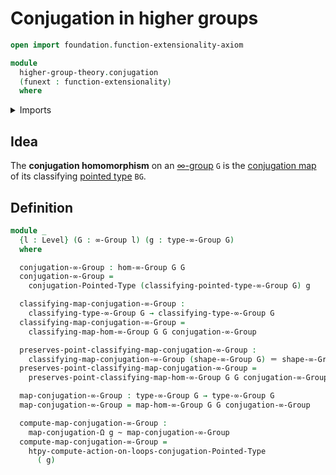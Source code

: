 # Conjugation in higher groups

```agda
open import foundation.function-extensionality-axiom

module
  higher-group-theory.conjugation
  (funext : function-extensionality)
  where
```

<details><summary>Imports</summary>

```agda
open import foundation.homotopies funext
open import foundation.identity-types funext
open import foundation.universe-levels

open import higher-group-theory.higher-groups funext
open import higher-group-theory.homomorphisms-higher-groups funext

open import structured-types.conjugation-pointed-types funext

open import synthetic-homotopy-theory.conjugation-loops funext
```

</details>

## Idea

The **conjugation homomorphism** on an
[∞-group](higher-group-theory.higher-groups.md) `G` is the
[conjugation map](structured-types.conjugation-pointed-types.md) of its
classifying [pointed type](structured-types.pointed-types.md) `BG`.

## Definition

```agda
module _
  {l : Level} (G : ∞-Group l) (g : type-∞-Group G)
  where

  conjugation-∞-Group : hom-∞-Group G G
  conjugation-∞-Group =
    conjugation-Pointed-Type (classifying-pointed-type-∞-Group G) g

  classifying-map-conjugation-∞-Group :
    classifying-type-∞-Group G → classifying-type-∞-Group G
  classifying-map-conjugation-∞-Group =
    classifying-map-hom-∞-Group G G conjugation-∞-Group

  preserves-point-classifying-map-conjugation-∞-Group :
    classifying-map-conjugation-∞-Group (shape-∞-Group G) ＝ shape-∞-Group G
  preserves-point-classifying-map-conjugation-∞-Group =
    preserves-point-classifying-map-hom-∞-Group G G conjugation-∞-Group

  map-conjugation-∞-Group : type-∞-Group G → type-∞-Group G
  map-conjugation-∞-Group = map-hom-∞-Group G G conjugation-∞-Group

  compute-map-conjugation-∞-Group :
    map-conjugation-Ω g ~ map-conjugation-∞-Group
  compute-map-conjugation-∞-Group =
    htpy-compute-action-on-loops-conjugation-Pointed-Type
      ( g)
```
